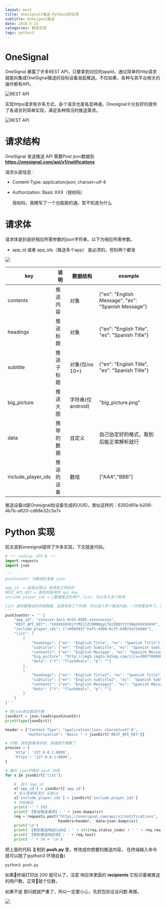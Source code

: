 ```yaml
---
layout: post
title: Onesignalt推送-Python3的实现
subtitle: Onesignal推送
date: 2018-5-15
categories: 脚本实现
tags: python3
---
```


# OneSignal

OneSignal 暴露了许多REST API，只要拿到对应的appId，通过简单的http请求就能向集成OneSignal推送的目标设备发起推送。不仅如果，各种与其平台相关的操作都有API。

![REST API](../../images/2017-12/push1.png)

实现https请求有许多方式，各个语言也是各显神通。Onesignal十分友好的提供了各语言的简单实现，满足各种情况的推送需求。

![REST API](../../images/2017-12/push2.png)

# 请求结构

  OneSignal 发送推送 API 需要Post json数据到 **<https://onesignal.com/api/v1/notifications>**

  请求头部信息：

-   Content-Type: application/json; charset=utf-8
-   Authorization: Basic XXX（授权码）

    授权码，我瞎写了一个也能跑的通。暂不知道为什么

# 请求体

  请求体是封装好相应所需参数的json字符串。以下为相应所需参数。

-   app_id 或者 app_ids（推送多个app） 是必须的，但别两个都发

![](../../images/2017-12/push3.png)

| key                | 说明    | 数据结构          | example                                            |
| ------------------ | ----- | ------------- | -------------------------------------------------- |
| contents           | 推送内容  | 对象            | {"en": "English Message", "es": "Spanish Message"} |
| headings           | 推送标题  | 对象            | {"en": "English Title", "es": "Spanish Title"}     |
| subtitle           | 推送子标题 | 对象(仅ios 10+)  | {"en": "English Title", "es": "Spanish Title"}     |
| big_picture        | 推送大图  | 字符串(仅android) | "big_picture.png"                                  |
| data               | 携带的数据 | 自定义           | 自己协定好的格式，取到后能正常解析就行                                |
| include_player_ids | 推送的设备 | 数组            | ["AAA","BBB"]                                      |

推送设备id是Onesignal给设备生成的UUID，类似这样的：6392d91a-b206-4b7b-a620-cd68e32c3a7x

# Python 实现

前文说到onesignal提供了许多实现，下文就是代码。

```python
# -*- coding: UTF-8 -*-
import requests
import json

'''
pushJsonStr 为推送的准备 json

app_id  = 就是应用id 改成自己项目的
REST_API_KEY = 是授权账号的 api key
include_player_ids = 要被推送的用户，list，可以写入多个账号

list 是你要推送的内容数据，这里写成了个列表，可以加入多个推送内容，一次性推送多个。里面的data是我们协定的、可处理的格式
'''
pushJsonStr = '''{
    "app_id": "xxxxxxx-1ac1-4cb5-8585-xxxxxxxxxx",
    "REST_API_KEY": "XXXXXXXXXjYtM2JjZC00NDgyLTk2ZDQtYjY5NmXXXXXXXXX",
    "include_player_ids": ["c608501f-5af5-4d08-bc3f-bd025af3a946"],
    "list": [
        {
            "headings": {"en": "English Title", "es": "Spanish Title"},
            "subtitle": {"en": "English Subtitle", "es": "Spanish Subtitle"},
            "contents": {"en": "English Message", "es": "Spanish Message"},
            "big_picture": "http://img5.imgtn.bdimg.com/it/u=3087789860,3276852373&fm=27&gp=0.jpg",
            "data": {"t": "flashdeals", "p": ""}
        },
        {
            "headings": {"en": "English Title2", "es": "Spanish Title"},
            "subtitle": {"en": "English Subtitle2", "es": "Spanish Subtitle"},
            "contents": {"en": "English Message2", "es": "Spanish Message"},
            "data": {"t": "flashdeals", "p": ""}
        }
    ]
}'''

# 把json串加载成字典
jsonDirt = json.loads(pushJsonStr)
print(type(jsonDirt))

header = {"Content-Type": "application/json; charset=utf-8",
          "Authorization": "Basic " + jsonDirt['REST_API_KEY']}

# 代理，调试查看请求用，调通就不需要了
proxies = {
    'http': '127.0.0.1:8899',
    'https': '127.0.0.1:8899',
}

# 遍历 json字典的 push 内容
for x in jsonDirt['list']:

    #  加入 app_id
    x['app_id'] = jsonDirt['app_id']
    # 加入需要推送的 设备id
    x['include_player_ids'] = jsonDirt['include_player_ids']
    # 开始推送
    print('-' * 50)
    print('【发出推送请求】: ' + json.dumps(x))
    req = requests.post("https://onesignal.com/api/v1/notifications",
                        headers=header,  data=json.dumps(x))
    print('\n')
    print('【收到推送响应Code】: ' + str(req.status_code) + ' ' + req.reason)
    print('【收到推送响应体】: ' + req.text)
    print('-' * 50 + '\n')
```

把上面的代码 复制到 **push.py** 里，修改成你想要的推送内容。 在终端输入命令 就可以跑了(python3 环境自备)

```
python3 push.py
```

如果终端打印出 200 就可以了，注意 响应体里面的 **recipients** 它标识着被推送的用户数，正常就个位数，

如果不是 那问题就严重了，所以一定要小心，先抓包验证没问题 再推。

![](../../images/2018-5/push1.png)
